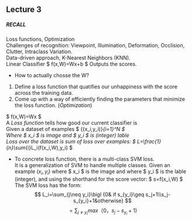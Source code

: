 
## Lecture 3
##### RECALL
Loss functions, Optimization  
Challenges of recognition: Viewpoint, Illumination, Deformation, Occlision, Clutter, Intraclass Variation.  
Data-driven approach, K-Nearest Neighbors (KNN).  
Linear Classifier $ f(x,W)=Wx+b $ Outputs the scores.  
  * How to actually chosse the W?
  1. Define a loss function that quatifies our unhappiness with the score across the training data.  
  2. Come up with a way of efficiently finding the parameters that minimize the loss function. (*Optimization*)  
  
$ f(x,W)=Wx $  
A *Loss function* tells how good our current classifier is  
Given a dataset of examples $ {(x_i,y_i)}_{i=1}^N $  
Where $ x_i $ is image and $ y_i $ is (integer) lable  
Loss over the dataset is sum of loss over examples:
$ L=\frac{1}{n}\sum_{i}L_i(f(x_i,W),y_i) $  
* To concrete loss function, there is a multi-class SVM loss.  
It is a generalization of SVM to handle multiple classes.
Given an example $(x_i,y_i)$ where $ x_i $ is the image and where $ y_i $ is the lable (integer), and using the shorthand for the score vector: $ s=f(x_i,W) $  
The SVM loss has the form:
$$ L_i=\sum_{j\neq y_i}\bigl {0& if s_{y_i}\geq s_j+1\\s_j-s_{y_i}+1&otherwise} $$
$$ =\sum_{j\neq y_i}max（0，s_j-s_{y_i}+1) $$
  
